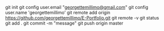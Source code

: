 git init
git config user.email "georgettemillimo@gmail.com"
git config user.name 'georgettemillimo'
git remote add origin https://github.com/georgettemillimo/E-Portfolio.git
git remote -v
git status 
git add .
git commit -m "message"
git push origin master
